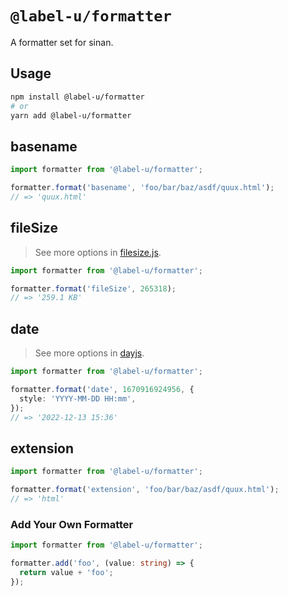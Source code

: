 # `@label-u/formatter`

A formatter set for sinan.

## Usage

```bash
npm install @label-u/formatter
# or
yarn add @label-u/formatter
```

## basename

```typescript
import formatter from '@label-u/formatter';

formatter.format('basename', 'foo/bar/baz/asdf/quux.html');
// => 'quux.html'
```

## fileSize

> See more options in [filesize.js](https://github.com/avoidwork/filesize.js).

```typescript
import formatter from '@label-u/formatter';

formatter.format('fileSize', 265318);
// => '259.1 KB'
```

## date

> See more options in [dayjs](https://github.com/iamkun/dayjs).

```typescript
import formatter from '@label-u/formatter';

formatter.format('date', 1670916924956, {
  style: 'YYYY-MM-DD HH:mm',
});
// => '2022-12-13 15:36'
```

## extension

```typescript
import formatter from '@label-u/formatter';

formatter.format('extension', 'foo/bar/baz/asdf/quux.html');
// => 'html'
```

### Add Your Own Formatter

```typescript
import formatter from '@label-u/formatter';

formatter.add('foo', (value: string) => {
  return value + 'foo';
});
```
